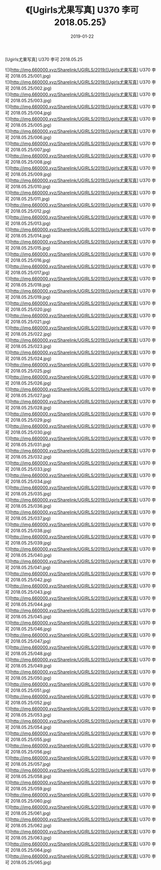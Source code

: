﻿---
layout: post
title:  《[Ugirls尤果写真] U370 李可 2018.05.25》
date:   2019-01-22
img: http://img.660000.xyz/Sharelink/UGIRLS/2019/[Ugirls尤果写真] U370 李可 2018.05.25/000.jpg
categories: [美女, 清纯, 唯美]
---

[Ugirls尤果写真] U370 李可 2018.05.25

 ![](http://img.660000.xyz/Sharelink/UGIRLS/2019/[Ugirls尤果写真] U370 李可 2018.05.25/001.jpg) <br>![](http://img.660000.xyz/Sharelink/UGIRLS/2019/[Ugirls尤果写真] U370 李可 2018.05.25/002.jpg) <br>![](http://img.660000.xyz/Sharelink/UGIRLS/2019/[Ugirls尤果写真] U370 李可 2018.05.25/003.jpg) <br>![](http://img.660000.xyz/Sharelink/UGIRLS/2019/[Ugirls尤果写真] U370 李可 2018.05.25/004.jpg) <br>![](http://img.660000.xyz/Sharelink/UGIRLS/2019/[Ugirls尤果写真] U370 李可 2018.05.25/005.jpg) <br>![](http://img.660000.xyz/Sharelink/UGIRLS/2019/[Ugirls尤果写真] U370 李可 2018.05.25/006.jpg) <br>![](http://img.660000.xyz/Sharelink/UGIRLS/2019/[Ugirls尤果写真] U370 李可 2018.05.25/007.jpg) <br>![](http://img.660000.xyz/Sharelink/UGIRLS/2019/[Ugirls尤果写真] U370 李可 2018.05.25/008.jpg) <br>![](http://img.660000.xyz/Sharelink/UGIRLS/2019/[Ugirls尤果写真] U370 李可 2018.05.25/009.jpg) <br>![](http://img.660000.xyz/Sharelink/UGIRLS/2019/[Ugirls尤果写真] U370 李可 2018.05.25/010.jpg) <br>![](http://img.660000.xyz/Sharelink/UGIRLS/2019/[Ugirls尤果写真] U370 李可 2018.05.25/011.jpg) <br>![](http://img.660000.xyz/Sharelink/UGIRLS/2019/[Ugirls尤果写真] U370 李可 2018.05.25/012.jpg) <br>![](http://img.660000.xyz/Sharelink/UGIRLS/2019/[Ugirls尤果写真] U370 李可 2018.05.25/013.jpg) <br>![](http://img.660000.xyz/Sharelink/UGIRLS/2019/[Ugirls尤果写真] U370 李可 2018.05.25/014.jpg) <br>![](http://img.660000.xyz/Sharelink/UGIRLS/2019/[Ugirls尤果写真] U370 李可 2018.05.25/015.jpg) <br>![](http://img.660000.xyz/Sharelink/UGIRLS/2019/[Ugirls尤果写真] U370 李可 2018.05.25/016.jpg) <br>![](http://img.660000.xyz/Sharelink/UGIRLS/2019/[Ugirls尤果写真] U370 李可 2018.05.25/017.jpg) <br>![](http://img.660000.xyz/Sharelink/UGIRLS/2019/[Ugirls尤果写真] U370 李可 2018.05.25/018.jpg) <br>![](http://img.660000.xyz/Sharelink/UGIRLS/2019/[Ugirls尤果写真] U370 李可 2018.05.25/019.jpg) <br>![](http://img.660000.xyz/Sharelink/UGIRLS/2019/[Ugirls尤果写真] U370 李可 2018.05.25/020.jpg) <br>![](http://img.660000.xyz/Sharelink/UGIRLS/2019/[Ugirls尤果写真] U370 李可 2018.05.25/021.jpg) <br>![](http://img.660000.xyz/Sharelink/UGIRLS/2019/[Ugirls尤果写真] U370 李可 2018.05.25/022.jpg) <br>![](http://img.660000.xyz/Sharelink/UGIRLS/2019/[Ugirls尤果写真] U370 李可 2018.05.25/023.jpg) <br>![](http://img.660000.xyz/Sharelink/UGIRLS/2019/[Ugirls尤果写真] U370 李可 2018.05.25/024.jpg) <br>![](http://img.660000.xyz/Sharelink/UGIRLS/2019/[Ugirls尤果写真] U370 李可 2018.05.25/025.jpg) <br>![](http://img.660000.xyz/Sharelink/UGIRLS/2019/[Ugirls尤果写真] U370 李可 2018.05.25/026.jpg) <br>![](http://img.660000.xyz/Sharelink/UGIRLS/2019/[Ugirls尤果写真] U370 李可 2018.05.25/027.jpg) <br>![](http://img.660000.xyz/Sharelink/UGIRLS/2019/[Ugirls尤果写真] U370 李可 2018.05.25/028.jpg) <br>![](http://img.660000.xyz/Sharelink/UGIRLS/2019/[Ugirls尤果写真] U370 李可 2018.05.25/029.jpg) <br>![](http://img.660000.xyz/Sharelink/UGIRLS/2019/[Ugirls尤果写真] U370 李可 2018.05.25/030.jpg) <br>![](http://img.660000.xyz/Sharelink/UGIRLS/2019/[Ugirls尤果写真] U370 李可 2018.05.25/031.jpg) <br>![](http://img.660000.xyz/Sharelink/UGIRLS/2019/[Ugirls尤果写真] U370 李可 2018.05.25/032.jpg) <br>![](http://img.660000.xyz/Sharelink/UGIRLS/2019/[Ugirls尤果写真] U370 李可 2018.05.25/033.jpg) <br>![](http://img.660000.xyz/Sharelink/UGIRLS/2019/[Ugirls尤果写真] U370 李可 2018.05.25/034.jpg) <br>![](http://img.660000.xyz/Sharelink/UGIRLS/2019/[Ugirls尤果写真] U370 李可 2018.05.25/035.jpg) <br>![](http://img.660000.xyz/Sharelink/UGIRLS/2019/[Ugirls尤果写真] U370 李可 2018.05.25/036.jpg) <br>![](http://img.660000.xyz/Sharelink/UGIRLS/2019/[Ugirls尤果写真] U370 李可 2018.05.25/037.jpg) <br>![](http://img.660000.xyz/Sharelink/UGIRLS/2019/[Ugirls尤果写真] U370 李可 2018.05.25/038.jpg) <br>![](http://img.660000.xyz/Sharelink/UGIRLS/2019/[Ugirls尤果写真] U370 李可 2018.05.25/039.jpg) <br>![](http://img.660000.xyz/Sharelink/UGIRLS/2019/[Ugirls尤果写真] U370 李可 2018.05.25/040.jpg) <br>![](http://img.660000.xyz/Sharelink/UGIRLS/2019/[Ugirls尤果写真] U370 李可 2018.05.25/041.jpg) <br>![](http://img.660000.xyz/Sharelink/UGIRLS/2019/[Ugirls尤果写真] U370 李可 2018.05.25/042.jpg) <br>![](http://img.660000.xyz/Sharelink/UGIRLS/2019/[Ugirls尤果写真] U370 李可 2018.05.25/043.jpg) <br>![](http://img.660000.xyz/Sharelink/UGIRLS/2019/[Ugirls尤果写真] U370 李可 2018.05.25/044.jpg) <br>![](http://img.660000.xyz/Sharelink/UGIRLS/2019/[Ugirls尤果写真] U370 李可 2018.05.25/045.jpg) <br>![](http://img.660000.xyz/Sharelink/UGIRLS/2019/[Ugirls尤果写真] U370 李可 2018.05.25/046.jpg) <br>![](http://img.660000.xyz/Sharelink/UGIRLS/2019/[Ugirls尤果写真] U370 李可 2018.05.25/047.jpg) <br>![](http://img.660000.xyz/Sharelink/UGIRLS/2019/[Ugirls尤果写真] U370 李可 2018.05.25/048.jpg) <br>![](http://img.660000.xyz/Sharelink/UGIRLS/2019/[Ugirls尤果写真] U370 李可 2018.05.25/049.jpg) <br>![](http://img.660000.xyz/Sharelink/UGIRLS/2019/[Ugirls尤果写真] U370 李可 2018.05.25/050.jpg) <br>![](http://img.660000.xyz/Sharelink/UGIRLS/2019/[Ugirls尤果写真] U370 李可 2018.05.25/051.jpg) <br>![](http://img.660000.xyz/Sharelink/UGIRLS/2019/[Ugirls尤果写真] U370 李可 2018.05.25/052.jpg) <br>![](http://img.660000.xyz/Sharelink/UGIRLS/2019/[Ugirls尤果写真] U370 李可 2018.05.25/053.jpg) <br>![](http://img.660000.xyz/Sharelink/UGIRLS/2019/[Ugirls尤果写真] U370 李可 2018.05.25/054.jpg) <br>![](http://img.660000.xyz/Sharelink/UGIRLS/2019/[Ugirls尤果写真] U370 李可 2018.05.25/055.jpg) <br>![](http://img.660000.xyz/Sharelink/UGIRLS/2019/[Ugirls尤果写真] U370 李可 2018.05.25/056.jpg) <br>![](http://img.660000.xyz/Sharelink/UGIRLS/2019/[Ugirls尤果写真] U370 李可 2018.05.25/057.jpg) <br>![](http://img.660000.xyz/Sharelink/UGIRLS/2019/[Ugirls尤果写真] U370 李可 2018.05.25/058.jpg) <br>![](http://img.660000.xyz/Sharelink/UGIRLS/2019/[Ugirls尤果写真] U370 李可 2018.05.25/059.jpg) <br>![](http://img.660000.xyz/Sharelink/UGIRLS/2019/[Ugirls尤果写真] U370 李可 2018.05.25/060.jpg) <br>![](http://img.660000.xyz/Sharelink/UGIRLS/2019/[Ugirls尤果写真] U370 李可 2018.05.25/061.jpg) <br>![](http://img.660000.xyz/Sharelink/UGIRLS/2019/[Ugirls尤果写真] U370 李可 2018.05.25/062.jpg) <br>![](http://img.660000.xyz/Sharelink/UGIRLS/2019/[Ugirls尤果写真] U370 李可 2018.05.25/063.jpg) <br>![](http://img.660000.xyz/Sharelink/UGIRLS/2019/[Ugirls尤果写真] U370 李可 2018.05.25/064.jpg) <br>![](http://img.660000.xyz/Sharelink/UGIRLS/2019/[Ugirls尤果写真] U370 李可 2018.05.25/065.jpg) <br>